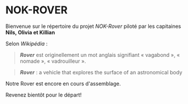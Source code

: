 
# NOK-ROVER

Bienvenue sur le répertoire du projet *NOK-Rover* piloté par les capitaines **Nils, Olivia et Killian**

Selon *Wikipédia* : 
> _**Rover**_ est originellement un mot anglais signifiant « vagabond », « nomade », « vadrouilleur ». 

> _**Rover**_ : a vehicle that explores the surface of an astronomical body


Notre Rover est encore en cours d'assemblage. 

Revenez bientôt pour le départ! 
<!--stackedit_data:
eyJoaXN0b3J5IjpbMTExNzk5MzkyNl19
-->